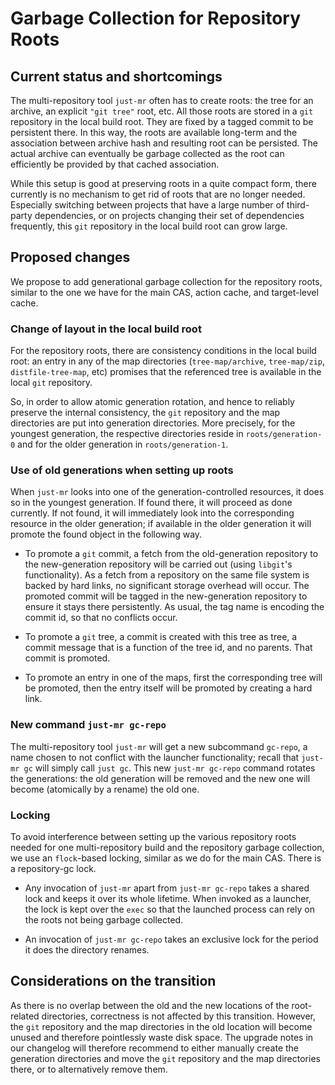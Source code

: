 # Garbage Collection for Repository Roots

## Current status and shortcomings

The multi-repository tool `just-mr` often has to create roots: the
tree for an archive, an explicit `"git tree"` root, etc. All those
roots are stored in a `git` repository in the local build root.
They are fixed by a tagged commit to be persistent there. In this
way, the roots are available long-term and the association between
archive hash and resulting root can be persisted. The actual archive
can eventually be garbage collected as the root can efficiently be
provided by that cached association.

While this setup is good at preserving roots in a quite compact
form, there currently is no mechanism to get rid of roots that are
no longer needed. Especially switching between projects that have
a large number of third-party dependencies, or on projects changing
their set of dependencies frequently, this `git` repository in the
local build root can grow large.

## Proposed changes

We propose to add generational garbage collection for the repository
roots, similar to the one we have for the main CAS, action cache,
and target-level cache.

### Change of layout in the local build root

For the repository roots, there are consistency conditions in the local
build root: an entry in any of the map directories (`tree-map/archive`,
`tree-map/zip`, `distfile-tree-map`, etc) promises that the referenced
tree is available in the local `git` repository.

So, in order to allow atomic generation rotation, and hence to
reliably preserve the internal consistency, the `git` repository
and the map directories are put into generation directories. More
precisely, for the youngest generation, the respective directories
reside in `roots/generation-0` and for the older generation in
`roots/generation-1`.

### Use of old generations when setting up roots

When `just-mr` looks into one of the generation-controlled resources,
it does so in the youngest generation. If found there, it will
proceed as done currently. If not found, it will immediately look
into the corresponding resource in the older generation; if available
in the older generation it will promote the found object in the
following way.

 - To promote a `git` commit, a fetch from the old-generation
   repository to the new-generation repository will be carried
   out (using `libgit`'s functionality). As a fetch from a repository
   on the same file system is backed by hard links, no significant
   storage overhead will occur. The promoted commit will be tagged
   in the new-generation repository to ensure it stays there
   persistently. As usual, the tag name is encoding the commit id,
   so that no conflicts occur.

 - To promote a `git` tree, a commit is created with this tree as
   tree, a commit message that is a function of the tree id, and
   no parents. That commit is promoted.

 - To promote an entry in one of the maps, first the corresponding
   tree will be promoted, then the entry itself will be promoted
   by creating a hard link.

### New command `just-mr gc-repo`

The multi-repository tool `just-mr` will get a new subcommand `gc-repo`,
a name chosen to not conflict with the launcher functionality; recall
that `just-mr gc` will simply call `just gc`. This new `just-mr
gc-repo` command rotates the generations: the old generation will
be removed and the new one will become (atomically by a rename)
the old one.

### Locking

To avoid interference between setting up the various repository
roots needed for one multi-repository build and the repository
garbage collection, we use an `flock`-based locking, similar as we
do for the main CAS. There is a repository-gc lock.

 - Any invocation of `just-mr` apart from `just-mr gc-repo` takes a
   shared lock and keeps it over its whole lifetime. When invoked as
   a launcher, the lock is kept over the `exec` so that the launched
   process can rely on the roots not being garbage collected.

 - An invocation of `just-mr gc-repo` takes an exclusive lock for
   the period it does the directory renames.

## Considerations on the transition

As there is no overlap between the old and the new locations of
the root-related directories, correctness is not affected by this
transition. However, the `git` repository and the map directories
in the old location will become unused and therefore pointlessly
waste disk space. The upgrade notes in our changelog will therefore
recommend to either manually create the generation directories
and move the `git` repository and the map directories there, or to
alternatively remove them.
